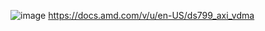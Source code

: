 ![image](https://github.com/user-attachments/assets/975797ef-db52-480b-bd83-41430d9eedf5)
https://docs.amd.com/v/u/en-US/ds799_axi_vdma
